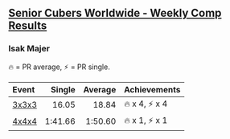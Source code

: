 <style>table {white-space: nowrap;}</style>

## [Senior Cubers Worldwide - Weekly Comp Results](/scw-comp/results/)
### Isak Majer

<span style="white-space: nowrap;">🔥 = PR average</span>, <span style="white-space: nowrap;">⚡ = PR single</span>.

| Event | Single | Average | Achievements|
| :-- | --: | --: | :-- |
| [3x3x3](333.md) | 16.05 | 18.84 | 🔥 x 4, ⚡ x 4 |
| [4x4x4](444.md) | 1:41.66 | 1:50.60 | 🔥 x 1, ⚡ x 1 |

<!-- Global site tag (gtag.js) - Google Analytics -->
<script async src="https://www.googletagmanager.com/gtag/js?id=UA-86348435-3"></script>
<script>window.dataLayer = window.dataLayer || []; function gtag() {dataLayer.push(arguments);} gtag('js', new Date()); gtag('config', 'UA-86348435-3');</script>
